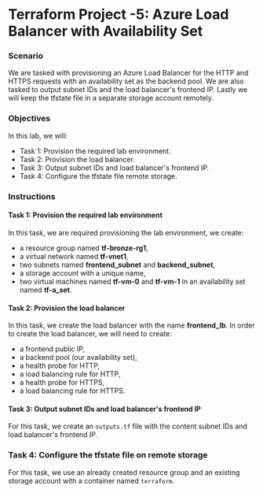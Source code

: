 # Terraform Project -5: Azure Load Balancer with Availability Set
### Scenario
We are tasked with provisioning an Azure Load Balancer for the HTTP and HTTPS requests with an availability set as the backend pool. We are also tasked to output subnet IDs and the load balancer's frontend IP. Lastly we will keep the tfstate file in a separate storage account remotely.

### Objectives
In this lab, we will:
- Task 1: Provision the required lab environment.
- Task 2: Provision the load balancer.
- Task 3: Output subnet IDs and load balancer's frontend IP.
- Task 4: Configure the tfstate file remote storage.

### Instructions

#### Task 1: Provision the required lab environment

In this task, we are required provisioning the lab environment, we create:
- a resource group named **tf-bronze-rg1**,
- a virtual network named **tf-vnet1**,
- two subnets named **frontend_subnet** and **backend_subnet**,
- a storage account with a unique name,
- two virtual machines named **tf-vm-0** and **tf-vm-1** in an availability set named **tf-a_set**.

#### Task 2: Provision the load balancer
In this task, we create the load balancer with the name **frontend_lb**. 
In order to create the load balancer, we will need to create:

- a frontend public IP,
- a backend pool (our availability set),
- a health probe for HTTP,
- a load balancing rule for HTTP,
- a health probe for HTTPS,
- a load balancing rule for HTTPS.

#### Task 3: Output subnet IDs and load balancer's frontend IP
For this task, we create an ```outputs.tf``` file with the content subnet IDs and load balancer's frontend IP.

### Task 4: Configure the tfstate file on remote storage
For this task, we use an already created resource group and an existing storage account with a container named ```terraform```.

